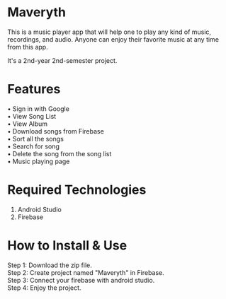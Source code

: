 # Maveryth
This is a music player app that will help one to play any kind of music, recordings, and audio. 
Anyone can enjoy their favorite music at any time from this app.

It's a 2nd-year 2nd-semester project.

# Features
•	Sign in with Google<br/>
•	View Song List<br/>
•	View Album<br/>
•	Download songs from Firebase<br/>
•	Sort all the songs<br/>
•	Search for song<br/>
•	Delete the song from the song list<br/>
•	Music playing page<br/>

# Required Technologies 
1. Android Studio<br/>
2. Firebase<br/>

# How to Install & Use
Step 1: Download the zip file.<br/>
Step 2: Create project named "Maveryth" in Firebase.<br/>
Step 3: Connect your firebase with android studio.<br/>
Step 4: Enjoy the project.<br/>
